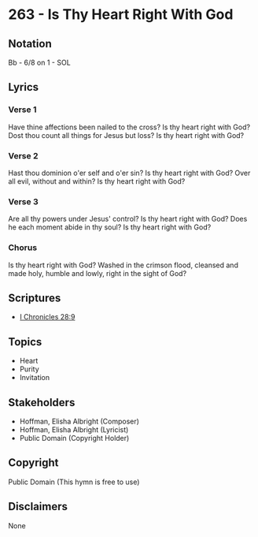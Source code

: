 # 263 - Is Thy Heart Right With God

## Notation

Bb - 6/8 on 1 - SOL

## Lyrics

### Verse 1

Have thine affections been nailed to the cross? Is thy heart right with God? Dost thou count all things for Jesus but loss? Is thy heart right with God?

### Verse 2

Hast thou dominion o'er self and o'er sin? Is thy heart right with God? Over all evil, without and within? Is thy heart right with God?

### Verse 3

Are all thy powers under Jesus' control? Is thy heart right with God? Does he each moment abide in thy soul? Is thy heart right with God?

### Chorus

Is thy heart right with God? Washed in the crimson flood, cleansed and made holy, humble and lowly, right in the sight of God?


## Scriptures

- [I Chronicles 28:9](https://www.biblegateway.com/passage/?search=I%20Chronicles%2028%3A9)

## Topics

- Heart
- Purity
- Invitation

## Stakeholders

- Hoffman, Elisha Albright (Composer)
- Hoffman, Elisha Albright (Lyricist)
- Public Domain (Copyright Holder)

## Copyright

Public Domain
(This hymn is free to use)

## Disclaimers

None

